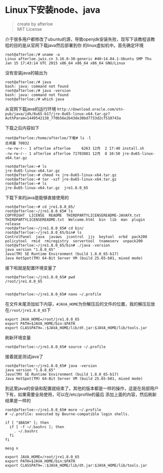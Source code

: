 # Linux下安装node、java
> create by afterloe  
> MIT License

介于很多用户都修改了ubuntu的源，导致openjdk安装失败，现写下该教程该教程的目的是从官网下载java然后部署到你
的linux虚拟机中。首先确定环境
```
root@afterloe:/# uname -a
Linux afterloe.jwis.cn 3.16.0-30-generic #40~14.04.1-Ubuntu SMP Thu Jan 15 17:43:14 UTC 2015 x86_64 x86_64 x86_64 GNU/Linux
```

没有安装java的输出为
```
root@afterloe:/# java
bash: java: command not found
root@afterloe:/# java -version
bash: java: command not found
root@afterloe:/# which java
```

从官网下载java的运行环境
`http://download.oracle.com/otn-pub/java/jdk/8u65-b17/jre-8u65-linux-x64.tar.gz?AuthParam=1449542130_770b56e2b43de30bd7733d2cf510743a`

下载之后内容如下
```
root@afterloe:/home/afterloe/下载# ls -l
总用量 70032
-rw-rw-r-- 1 afterloe afterloe     6263 12月  2 17:40 install.sh
-rw-rw-r-- 1 afterloe afterloe 71703881 12月  8 10:50 jre-8u65-linux-x64.tar.gz

root@afterloe:~# ls
jre-8u65-linux-x64.tar.gz
root@afterloe:~# chmod +x jre-8u65-linux-x64.tar.gz
root@afterloe:~# tar -xzf jre-8u65-linux-x64.tar.gz
root@afterloe:~# ls
jre-8u65-linux-x64.tar.gz  jre1.8.0_65
```
下载下来的java是能够直接使用的
```
root@afterloe:~# cd jre1.8.0_65/
root@afterloe:~/jre1.8.0_65# ls
COPYRIGHT  LICENSE  README  THIRDPARTYLICENSEREADME-JAVAFX.txt  THIRDPARTYLICENSEREADME.txt  Welcome.html  bin  lib  man  plugin  release
root@afterloe:~/jre1.8.0_65# cd bin/
root@afterloe:~/jre1.8.0_65/bin# ls
ControlPanel  java  javaws  jcontrol  jjs  keytool  orbd  pack200  policytool  rmid  rmiregistry  servertool  tnameserv  unpack200
root@afterloe:~/jre1.8.0_65/bin# ./java -version
java version "1.8.0_65"
Java(TM) SE Runtime Environment (build 1.8.0_65-b17)
Java HotSpot(TM) 64-Bit Server VM (build 25.65-b01, mixed mode)
```
接下啦就是配置环境变量了
```
root@afterloe:~/jre1.8.0_65# pwd
/root/jre1.8.0_65


root@afterloe:~/jre1.8.0_65# nano ~/.profile
```
在文件末尾添加如下内容，`#JAVA_HOME`为你解压后的文件的位置，我的解压后放在`/root/jre1.8.0_65`下
```
export JAVA_HOME=/root/jre1.8.0_65
export PATH=$JAVA_HOME/bin:$PATH
export CLASSPATH=.:$JAVA_HOME/lib/dt.jar:$JAVA_HOME/lib/tools.jar
```
刷新环境变量
```
root@afterloe:~/jre1.8.0_65# source ~/.profile
```
接着就是测试java了
```
root@afterloe:~/jre1.8.0_65# java -version
java version "1.8.0_65"
Java(TM) SE Runtime Environment (build 1.8.0_65-b17)
Java HotSpot(TM) 64-Bit Server VM (build 25.65-b01, mixed mode)
```
到这里java的安装和配置就结束了。其他的版本都是一样的操作，这是在局部用户下有，如果需要全局使用，可以在/etc/profile的最后
添加上面的内容，然后刷新结果是一样的
```
root@afterloe:~/jre1.8.0_65# more ~/.profile
# ~/.profile: executed by Bourne-compatible login shells.

if [ "$BASH" ]; then
  if [ -f ~/.bashrc ]; then
    . ~/.bashrc
  fi
fi

mesg n

export JAVA_HOME=/root/jre1.8.0_65
export PATH=$JAVA_HOME/bin:$PATH
export CLASSPATH=.:$JAVA_HOME/lib/dt.jar:$JAVA_HOME/lib/tools.jar
```
